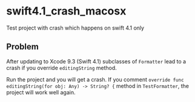 # swift4.1_crash_macosx
Test project with crash which happens on swift 4.1 only

## Problem
After updating to Xcode 9.3 (Swift 4.1) subclasses of `Formatter` lead to a crash if you override  `editingString` method.

Run the project and you will get a crash. If you comment `override func editingString(for obj: Any) -> String? {` method in `TestFormatter`, the project will work well again.
